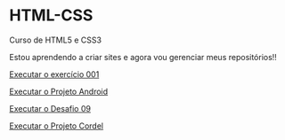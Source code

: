 # HTML-CSS
 Curso de HTML5 e CSS3

Estou aprendendo a criar sites e agora vou gerenciar meus repositórios!!

<a href="https://manu2575.github.io/HTML-CSS/Exercícios/Ex001/index.html">Executar o exercício 001</a>

<a href="https://manu2575.github.io/HTML-CSS/Exercícios/Projeto-Android/index.html">Executar o Projeto Android</a>

<a href="https://manu2575.github.io/HTML-CSS/Exercícios/Desafios/Des009/index.html">Executar o Desafio 09</a>

<a href="https://manu2575.github.io/HTML-CSS/Exercícios/Projeto-Cordel/index.html">Executar o Projeto Cordel</a>